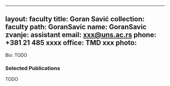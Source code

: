 
---
layout: faculty
title: Goran Savić
collection: faculty
path: GoranSavic
name: GoranSavic
zvanje: assistant
email: xxx@uns.ac.rs
phone: +381 21 485 xxxx
office: TMD xxx
photo: 
---

Bio: TODO

### Selected Publications

TODO
